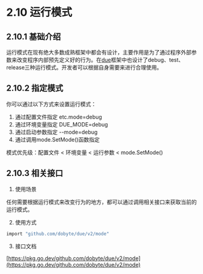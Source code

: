 # 2.10 运行模式

## 2.10.1 基础介绍

运行模式在现有绝大多数成熟框架中都会有设计，主要作用是为了通过程序外部参数来改变程序内部预先定义好的行为。在[due](https://github.com/dobyte/due)框架中也设计了debug、test、release三种运行模式。开发者可以根据自身需要来进行合理使用。

## 2.10.2 指定模式

你可以通过以下方式来设置运行模式：
1. 通过配置文件指定 etc.mode=debug
2. 通过环境变量指定 DUE_MODE=debug
3. 通过启动参数指定 --mode=debug
4. 通过调用mode.SetMode()函数指定

模式优先级：配置文件 < 环境变量 < 运行参数 < mode.SetMode()

## 2.10.3 相关接口

1. 使用场景

任何需要根据运行模式来改变行为的地方，都可以通过调用相关接口来获取当前的运行模式。

2. 使用方式

```bash
import "github.com/dobyte/due/v2/mode"
```

3. 接口文档

[https://pkg.go.dev/github.com/dobyte/due/v2/mode](https://pkg.go.dev/github.com/dobyte/due/v2/mode)